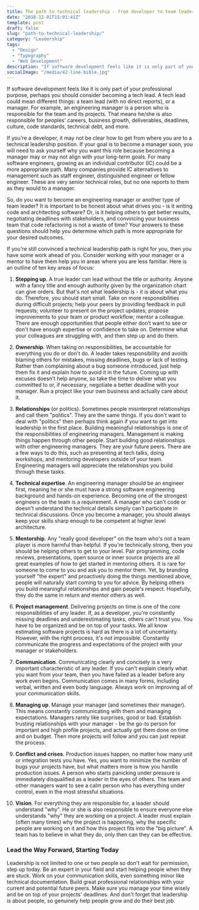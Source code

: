 ```yaml
---
title: The path to technical leadership - from developer to team leader
date: "2018-12-01T15:01:41Z"
template: post
draft: false
slug: "path-to-technical-leadership/"
category: "Leadership"
tags:
  - "Design"
  - "Typography"
  - "Web Development"
description: "If software development feels like it is only part of your professional purpose, perhaps you should consider becoming a tech lead. A tech lead could mean different things: a team lead (with no direct reports), or a manager. For example, an engineering manager is a person who is responsible for the team and its projects. That means he/she is also responsible for peoples' careers, business growth, deliverables, deadlines, culture, code standards, technical debt, and more."
socialImage: "/media/42-line-bible.jpg"
---
```


If software development feels like it is only part of your professional purpose, perhaps you should consider becoming a tech lead. A tech lead could mean different things: a team lead (with no direct reports), or a manager. For example, an engineering manager is a person who is responsible for the team and its projects. That means he/she is also responsible for peoples' careers, business growth, deliverables, deadlines, culture, code standards, technical debt, and more.

If you're a developer, it may not be clear how to get from where you are to a technical leadership position. If your goal is to become a manager soon, you will need to ask yourself why you want this role because becoming a manager may or may not align with your long-term goals. For many software engineers, growing as an individual contributor (IC) could be a more appropriate path. Many companies provide IC alternatives to management such as staff engineer, distinguished engineer or fellow engineer. These are very senior technical roles, but no one reports to them as they would to a manager.

So, do you want to become an engineering manager or another type of team leader? It is important to be honest about what drives you - is it writing code and architecting software? Or, is it helping others to get better results, negotiating deadlines with stakeholders, and convincing your business team that code refactoring is not a waste of time? Your answers to these questions should help you determine which path is more appropriate for your desired outcomes.

If you're still convinced a technical leadership path is right for you, then you have some work ahead of you. Consider working with your manager or a mentor to have them help you in areas where you are less familiar. Here is an outline of ten key areas of focus:

1. **Stepping up**. A true leader can lead without the title or authority. Anyone with a fancy title and enough authority given by the organization chart can give orders. But that's not what leadership is - it is about what you do. Therefore, you should start small. Take on more responsibilities during difficult projects; help your peers by providing feedback in pull requests; volunteer to present on the project updates; propose improvements to your team or product workflow; mentor a colleague. There are enough opportunities that people either don’t want to see or don't have enough expertise or confidence to take on. Determine what your colleagues are struggling with, and then step up and do them.

2. **Ownership**. When taking on responsibilities, be accountable for everything you do or don't do. A leader takes responsibility and avoids blaming others for mistakes, missing deadlines, bugs or lack of testing. Rather than complaining about a bug someone introduced, just help them fix it and explain how to avoid it in the future. Coming up with excuses doesn't help anyone, so take the time to deliver what you committed to or, if necessary, negotiate a better deadline with your manager. Run a project like your own business and actually care about it.

3. **Relationships** (or politics). Sometimes people misinterpret relationships and call them "politics". They are the same things. If you don't want to deal with "politics" then perhaps think again if you want to get into leadership in the first place. Building meaningful relationships is one of the responsibilities of engineering managers. Management is making things happen through other people. Start building good relationships with other engineering managers. They are your future peers. There are a few ways to do this, such as presenting at tech talks, doing workshops, and mentoring developers outside of your team. Engineering managers will appreciate the relationships you build through these tasks.

4. **Technical expertise**. An engineering manager should be an engineer first, meaning he or she must have a strong software engineering background and hands-on experience. Becoming one of the strongest engineers on the team is a requirement. A manager who can't code or doesn't understand the technical details simply can't participate in technical discussions. Once you become a manager, you should always keep your skills sharp enough to be competent at higher level architecture.

5. **Mentorship**. Any "really good developer" on the team who's not a team player is more harmful than helpful. If you're technically strong, then you should be helping others to get to your level. Pair programming, code reviews, presentations, open source or inner source projects are all great examples of how to get started in mentoring others. It is rare for someone to come to you and ask you to mentor them. Yet, by branding yourself "the expert" and proactively doing the things mentioned above, people will naturally start coming to you for advice. By helping others you build meaningful relationships and gain people's respect. Hopefully, they do the same in return and mentor others as well.

6. **Project management**. Delivering projects on time is one of the core responsibilities of any leader. If, as a developer, you're constantly missing deadlines and underestimating tasks, others can't trust you. You have to be organized and be on top of your tasks. We all know estimating software projects is hard as there is a lot of uncertainty. However, with the right process, it's not impossible. Constantly communicate the progress and expectations of the project with your manager or stakeholders.

7. **Communication**. Communicating clearly and concisely is a very important characteristic of any leader. If you can't explain clearly what you want from your team, then you have failed as a leader before any work even begins. Communication comes in many forms, including verbal, written and even body language. Always work on improving all of your communication skills.

8. **Managing up**. Manage your manager (and sometimes their manager). This means constantly communicating with them and managing expectations. Managers rarely like surprises, good or bad. Establish trusting relationships with your manager - be the go-to person for important and high profile projects, and actually get them done on time and on budget. Then more projects will follow and you can just repeat the process.

9. **Conflict and crises**. Production issues happen, no matter how many unit or integration tests you have. Yes, you want to minimize the number of bugs your projects have, but what matters more is how you handle production issues. A person who starts panicking under pressure is immediately disqualified as a leader in the eyes of others. The team and other managers want to see a calm person who has everything under control, even in the most stressful situations.

10. **Vision**. For everything they are responsible for, a leader should understand "why". He or she is also responsible to ensure everyone else understands "why" they are working on a project. A leader must explain (often many times) why the project is happening, why the specific people are working on it and how this project fits into the "big picture". A team has to believe in what they do, only then can they can be effective.

### Lead the Way Forward, Starting Today

Leadership is not limited to one or two people so don't wait for permission, step up today. Be an expert in your field and start helping people when they are stuck. Work on your communication skills, even something minor like technical documentation. Build great professional relationships with your current and potential future peers. Make sure you manage your time wisely and be on top of your projects' deadlines. And don't forget that leadership is about people, so genuinely help people grow and do their best job.
